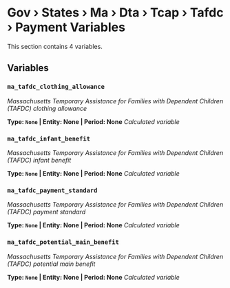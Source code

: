 # Gov › States › Ma › Dta › Tcap › Tafdc › Payment Variables

This section contains 4 variables.

## Variables

### `ma_tafdc_clothing_allowance`
*Massachusetts Temporary Assistance for Families with Dependent Children (TAFDC) clothing allowance*

**Type: `None` | Entity: None | Period: None**
*Calculated variable*

### `ma_tafdc_infant_benefit`
*Massachusetts Temporary Assistance for Families with Dependent Children (TAFDC) infant benefit*

**Type: `None` | Entity: None | Period: None**
*Calculated variable*

### `ma_tafdc_payment_standard`
*Massachusetts Temporary Assistance for Families with Dependent Children (TAFDC) payment standard*

**Type: `None` | Entity: None | Period: None**
*Calculated variable*

### `ma_tafdc_potential_main_benefit`
*Massachusetts Temporary Assistance for Families with Dependent Children (TAFDC) potential main benefit*

**Type: `None` | Entity: None | Period: None**
*Calculated variable*
